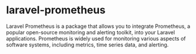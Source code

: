 # laravel-prometheus
Laravel Prometheus is a package that allows you to integrate Prometheus, a popular open-source monitoring and alerting toolkit, into your Laravel applications. Prometheus is widely used for monitoring various aspects of software systems, including metrics, time series data, and alerting.
